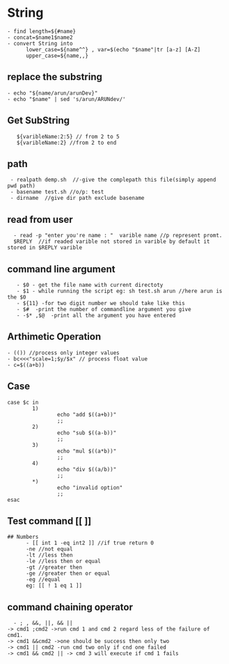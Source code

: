 # String
```
- find length=${#name}
- concat=$name1$name2
- convert String into 
      lower_case=${name^^} , var=$(echo "$name"|tr [a-z] [A-Z]
      upper_case=${name,,}
```
## replace the substring
```
- echo "${name/arun/arunDev}"
- echo "$name" | sed 's/arun/ARUNdev/'
```
## Get SubString
```
   ${varibleName:2:5} // from 2 to 5
   ${varibleName:2} //from 2 to end
```
## path
```
 - realpath demp.sh  //-give the complepath this file(simply append pwd path)
 - basename test.sh //o/p: test 
 - dirname  //give dir path exclude basename      
 ```
 ## read from user
 ```
   - read -p "enter you're name : "  varible name //p represent promt.
   $REPLY  //if readed varible not stored in varible by default it stored in $REPLY varible
 ```
## command line argument
```
   - $0 - get the file name with current directoty
   - $1 - while running the script eg: sh test.sh arun //here arun is the $0
   - ${11} -for two digit number we should take like this 
   - $#  -print the number of commandline argument you give 
   - -$* ,$@  -print all the argument you have entered
   ```
## Arthimetic Operation
   ```
  - (()) //process only integer values
  - bc<<<"scale=1;$y/$x" // process float value 
  - c=$((a+b))
  ```
## Case
```
case $c in
        1)
                echo "add $((a+b))"
                ;;
        2)
                echo "sub $((a-b))"
                ;;
        3)
                echo "mul $((a*b))"
                ;;
        4)
                echo "div $((a/b))"
                ;;
        *)
                echo "invalid option"
                ;;
esac
```
## Test command  [[ ]]
```
## Numbers
      - [[ int 1 -eq int2 ]] //if true return 0
      -ne //not equal
      -lt //less then
      -le //less then or equal
      -gt //greater then 
      -ge //greater then or equal
      -eg //equal 
      eg: [[ ! 1 eq 1 ]]
  ```
  ## command chaining operator
      - ; , &&, ||, && ||
    -> cmd1 ;cmd2 ->run cmd 1 and cmd 2 regard less of the failure of cmd1.
    -> cmd1 &&cmd2 ->one should be success then only two
    -> cmd1 || cmd2 -run cmd two only if cnd one failed
    -> cmd1 && cmd2 || -> cmd 3 will execute if cmd 1 fails
      
      
